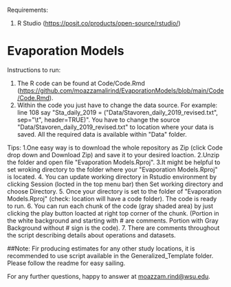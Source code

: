 Requirements: 
1. R Studio (https://posit.co/products/open-source/rstudio/)

# Evaporation Models
Instructions to run:
1. The R code can be found at Code/Code.Rmd (https://github.com/moazzamalirind/EvaporationModels/blob/main/Code/Code.Rmd).
2. Within the code you just have to change the data source. 
For example: line 108 say "Sta_daily_2019 = ("Data/Stavoren_daily_2019_revised.txt", sep="\t", header=TRUE)". You have to change the source "Data/Stavoren_daily_2019_revised.txt" to location where your data is saved. 
All the required data is available within "Data" folder.  

Tips: 
1.One easy way is to download the whole repository as Zip (click Code drop down and Download Zip) and save it to your desired loaction. 
2.Unzip the folder and open file "Evaporation Models.Rproj".
3.It might be helpful to set wroking directory to the folder where your "Evaporation Models.Rproj" is located. 
4. You can update working directory in Rstudio environment by clicking Session (locted in the top menu bar) then Set working directory and choose Directory.
5. Once your directory is set to the folder of "Evaporation Models.Rproj" (check: location will have a code folder). The code is ready to run.
6. You can run each chunk of the code (gray shaded area) by just clicking the play button loacted at right top corner of the chunk.
(Portion in the white background and starting with # are comments. Portion with Gray Background without # sign is the code).
7. There are comments throughout the script describing details about operations and datasets.


##Note: Fir producing estimates for any other study locations, it is recommended to use script available in the Generalized_Template folder. Please follow the readme for easy sailing. 

For any further questions, happy to answer at moazzam.rind@wsu.edu.

